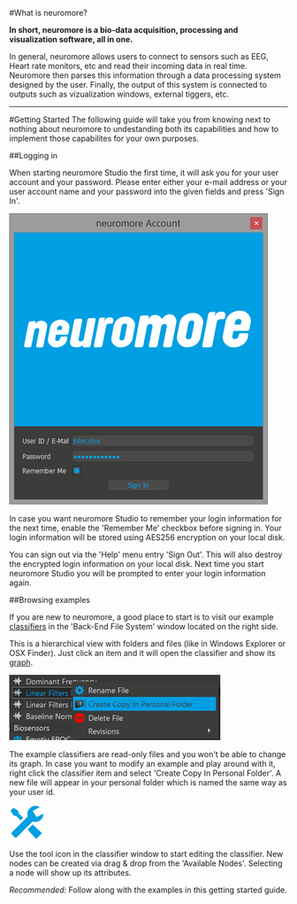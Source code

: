 #What is neuromore?

**In short, neuromore is a bio-data acquisition, processing and visualization software, all in one.** 

In general, neuromore allows users to connect to sensors such as EEG, Heart rate monitors, etc and read their incoming data in real time. Neuromore then parses this information through a data processing system designed by the user. Finally, the output of this system is connected to outputs such as  vizualization windows, external tiggers, etc. 

****
#Getting Started
The following guide will take you from knowing next to nothing about neuromore to undestanding both its capabilities and how to implement those capabilites for your own purposes. 

##Logging in

When starting neuromore Studio the first time, it will ask you for your user account and your password. Please enter either your e-mail address or your user account name and your password into the given fields and press 'Sign In'.

![Login Window](../neuromoreStudio/Images/Basics/Login.png)

In case you want neuromore Studio to remember your login information for the next time, enable the 'Remember Me' checkbox before signing in. Your login information will be stored using AES256 encryption on your local disk.

You can sign out via the 'Help' menu entry 'Sign Out'. This will also destroy the encrypted login information on your local disk. Next time you start neuromore Studio you will be prompted to enter your login information again.


##Browsing examples

If you are new to neuromore, a good place to start is to visit our example [classifiers](#Vocabulary) in the 'Back-End File System' window located on the right side. 

This is a hierarchical view with folders and files (like in Windows Explorer or OSX Finder). Just click an item and it will open the classifier and show its [graph](#Vocabulary).

![Create Personal Copy](../neuromoreStudio/Images/Classifier/CreatePersonalCopy.png)

The example classifiers are read-only files and you won't be able to change its graph. In case you want to modify an example and play around with it, right click the classifier item and select 'Create Copy In Personal Folder'. A new file will appear in your personal folder which is named the same way as your user id.

![Classifier Tools](../neuromoreStudio/Images/UI/Tool.png)

Use the tool icon in the classifier window to start editing the classifier. New nodes can be created via drag & drop from the 'Available Nodes'. Selecting a node will show up its attributes.

<!--TODO: Include getting started folder in examples folder-->
*Recommended:* Follow along with the examples in this getting started guide.
 
